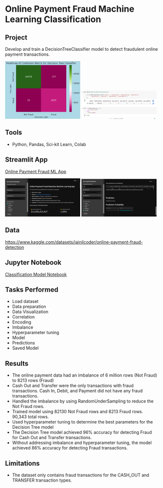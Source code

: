 # Online Payment Fraud Machine Learning Classification

## Project
Develop and train a DecisionTreeClassifier model to detect fraudulent online payment transactions.

<p float=left>
<img src="https://github.com/Sarah269/glowing-dollop/blob/main/OnlinePaymentFraud/Accuracy.png" width="49%">
<img src="https://github.com/Sarah269/glowing-dollop/blob/main/OnlinePaymentFraud/Predictions.png" width="49%">
</p>

## Tools
- Python, Pandas, Sci-kit Learn, Colab

## Streamlit App
[Online Payment Fraud ML App](https://github.com/Sarah269/urban-broccoli-opf/tree/main)

<p float=left>
<img src="https://github.com/Sarah269/glowing-dollop/blob/main/OnlinePaymentFraud/opf_1.png" width="49%">
<img src="https://github.com/Sarah269/glowing-dollop/blob/main/OnlinePaymentFraud/opf_3.png" width="49%">
</p>

## Data
https://www.kaggle.com/datasets/jainilcoder/online-payment-fraud-detection

## Jupyter Notebook
[Classification Model Notebook](https://github.com/Sarah269/glowing-dollop/blob/main/OnlinePaymentFraud/OnlinePymtFraud.pdf)


## Tasks Performed
- Load dataset
- Data preparation
- Data Visualization
- Correlation
- Encoding
- Imbalance
- Hyperparameter tuning
- Model
- Predictions
- Saved Model

## Results
- The online payment data had an imbalance of 6 million rows (Not Fraud) to 8213 rows (Fraud)
- Cash Out and Transfer were the only transactions with fraud transactions.  Cash In, Debit, and Payment did not have any fraud transactions.
- Handled the imbalance by using RandomUnderSampling to reduce the Not Fraud rows.
- Trained model using 82130 Not Fraud rows and 8213 Fraud rows.  90,343 total rows.
- Used hyperparameter tuning to determine the best parameters for the Decision Tree model
- The Decision Tree model achieved 96% accuracy for detecting Fraud for Cash Out and Transfer transactions.
- Without addressing imbalance and hyperparameter tuning, the model achieved 86% accuracy for detecting Fraud transactions.
  
## Limitations
- The dataset only contains fraud transactions for the CASH_OUT and TRANSFER transaction types. 
